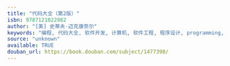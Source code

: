 ```yaml
---
title: "代码大全（第2版）"
isbn: 9787121022982
author: "[美] 史蒂夫·迈克康奈尔"
keywords: "编程, 代码大全, 软件开发, 计算机, 软件工程, 程序设计, programming, 代码"
source: "unknown"
available: TRUE
douban_url: https://book.douban.com/subject/1477390/
---
```

